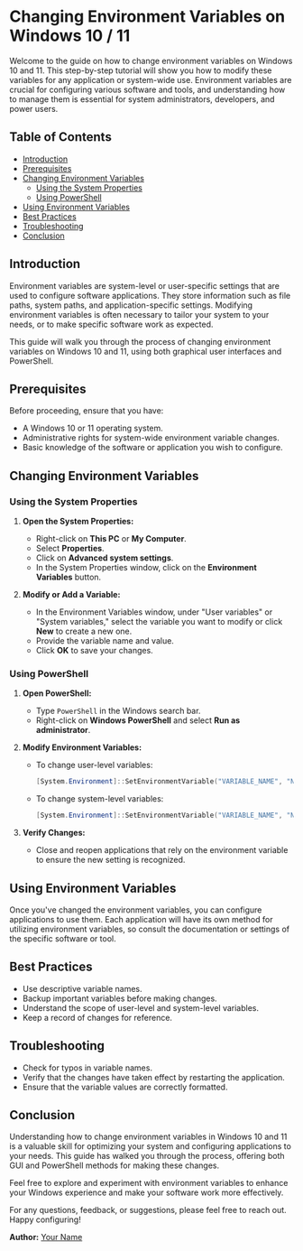 # Changing Environment Variables on Windows 10 / 11

Welcome to the guide on how to change environment variables on Windows 10 and 11. This step-by-step tutorial will show you how to modify these variables for any application or system-wide use. Environment variables are crucial for configuring various software and tools, and understanding how to manage them is essential for system administrators, developers, and power users.

## Table of Contents

- [Introduction](#introduction)
- [Prerequisites](#prerequisites)
- [Changing Environment Variables](#changing-environment-variables)
  - [Using the System Properties](#using-the-system-properties)
  - [Using PowerShell](#using-powershell)
- [Using Environment Variables](#using-environment-variables)
- [Best Practices](#best-practices)
- [Troubleshooting](#troubleshooting)
- [Conclusion](#conclusion)

## Introduction

Environment variables are system-level or user-specific settings that are used to configure software applications. They store information such as file paths, system paths, and application-specific settings. Modifying environment variables is often necessary to tailor your system to your needs, or to make specific software work as expected.

This guide will walk you through the process of changing environment variables on Windows 10 and 11, using both graphical user interfaces and PowerShell.

## Prerequisites

Before proceeding, ensure that you have:

- A Windows 10 or 11 operating system.
- Administrative rights for system-wide environment variable changes.
- Basic knowledge of the software or application you wish to configure.

## Changing Environment Variables

### Using the System Properties

1. **Open the System Properties:**
   - Right-click on **This PC** or **My Computer**.
   - Select **Properties**.
   - Click on **Advanced system settings**.
   - In the System Properties window, click on the **Environment Variables** button.

2. **Modify or Add a Variable:**
   - In the Environment Variables window, under "User variables" or "System variables," select the variable you want to modify or click **New** to create a new one.
   - Provide the variable name and value.
   - Click **OK** to save your changes.

### Using PowerShell

1. **Open PowerShell:**
   - Type `PowerShell` in the Windows search bar.
   - Right-click on **Windows PowerShell** and select **Run as administrator**.

2. **Modify Environment Variables:**
   - To change user-level variables:
     ```powershell
     [System.Environment]::SetEnvironmentVariable("VARIABLE_NAME", "NEW_VALUE", "User")
     ```

   - To change system-level variables:
     ```powershell
     [System.Environment]::SetEnvironmentVariable("VARIABLE_NAME", "NEW_VALUE", "Machine")
     ```

3. **Verify Changes:**
   - Close and reopen applications that rely on the environment variable to ensure the new setting is recognized.

## Using Environment Variables

Once you've changed the environment variables, you can configure applications to use them. Each application will have its own method for utilizing environment variables, so consult the documentation or settings of the specific software or tool.

## Best Practices

- Use descriptive variable names.
- Backup important variables before making changes.
- Understand the scope of user-level and system-level variables.
- Keep a record of changes for reference.

## Troubleshooting

- Check for typos in variable names.
- Verify that the changes have taken effect by restarting the application.
- Ensure that the variable values are correctly formatted.

## Conclusion

Understanding how to change environment variables in Windows 10 and 11 is a valuable skill for optimizing your system and configuring applications to your needs. This guide has walked you through the process, offering both GUI and PowerShell methods for making these changes.

Feel free to explore and experiment with environment variables to enhance your Windows experience and make your software work more effectively.

For any questions, feedback, or suggestions, please feel free to reach out. Happy configuring!

**Author:** [Your Name](https://github.com/Lalatenduswain)
